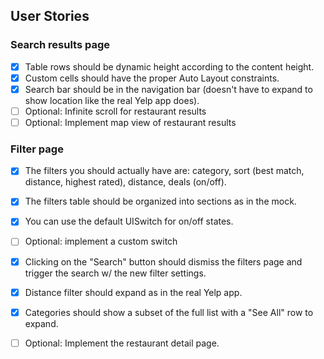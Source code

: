 ## User Stories

### Search results page

- [x] Table rows should be dynamic height according to the content height.
- [x] Custom cells should have the proper Auto Layout constraints.
- [x] Search bar should be in the navigation bar (doesn't have to expand to show location like the real Yelp app does).
- [ ] Optional: Infinite scroll for restaurant results
- [ ] Optional: Implement map view of restaurant results

### Filter page

- [x] The filters you should actually have are: category, sort (best match, distance, highest rated), distance, deals (on/off).
- [x] The filters table should be organized into sections as in the mock.
- [x] You can use the default UISwitch for on/off states.
- [ ] Optional: implement a custom switch
- [x] Clicking on the "Search" button should dismiss the filters page and trigger the search w/ the new filter settings.
- [x] Distance filter should expand as in the real Yelp app.
- [x] Categories should show a subset of the full list with a "See All" row to expand.

- [ ] Optional: Implement the restaurant detail page.
